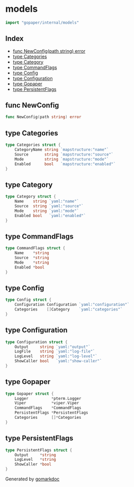 <!-- gomarkdoc:embed:start -->

<!-- Code generated by gomarkdoc. DO NOT EDIT -->

# models

```go
import "gopaper/internal/models"
```

## Index

- [func NewConfig\(path string\) error](<#NewConfig>)
- [type Categories](<#Categories>)
- [type Category](<#Category>)
- [type CommandFlags](<#CommandFlags>)
- [type Config](<#Config>)
- [type Configuration](<#Configuration>)
- [type Gopaper](<#Gopaper>)
- [type PersistentFlags](<#PersistentFlags>)


<a name="NewConfig"></a>
## func NewConfig

```go
func NewConfig(path string) error
```



<a name="Categories"></a>
## type Categories



```go
type Categories struct {
    CategoryName string `mapstructure:"name"`
    Source       string `mapstructure:"source"`
    Mode         string `mapstructure:"mode"`
    Enabled      bool   `mapstructure:"enabled"`
}
```

<a name="Category"></a>
## type Category



```go
type Category struct {
    Name    string `yaml:"name"`
    Source  string `yaml:"source"`
    Mode    string `yaml:"mode"`
    Enabled bool   `yaml:"enabled"`
}
```

<a name="CommandFlags"></a>
## type CommandFlags



```go
type CommandFlags struct {
    Name    *string
    Source  *string
    Mode    *string
    Enabled *bool
}
```

<a name="Config"></a>
## type Config



```go
type Config struct {
    Configuration Configuration `yaml:"configuration"`
    Categories    []Category    `yaml:"categories"`
}
```

<a name="Configuration"></a>
## type Configuration



```go
type Configuration struct {
    Output     string `yaml:"output"`
    LogFile    string `yaml:"log-file"`
    LogLevel   string `yaml:"log-level"`
    ShowCaller bool   `yaml:"show-caller"`
}
```

<a name="Gopaper"></a>
## type Gopaper



```go
type Gopaper struct {
    Logger          *pterm.Logger
    Viper           *viper.Viper
    CommandFlags    *CommandFlags
    PersistentFlags *PersistentFlags
    Categories      []*Categories
}
```

<a name="PersistentFlags"></a>
## type PersistentFlags



```go
type PersistentFlags struct {
    Output     *string
    LogLevel   *string
    ShowCaller *bool
}
```

Generated by [gomarkdoc](<https://github.com/princjef/gomarkdoc>)


<!-- gomarkdoc:embed:end -->